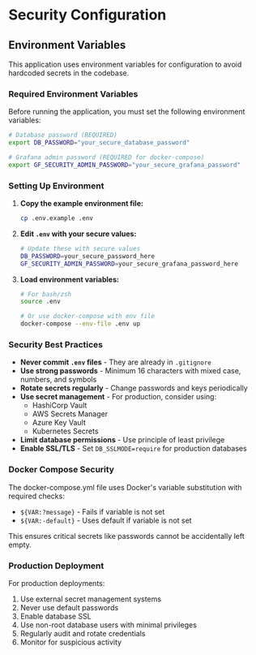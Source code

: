 # Security Configuration

## Environment Variables

This application uses environment variables for configuration to avoid hardcoded secrets in the codebase.

### Required Environment Variables

Before running the application, you must set the following environment variables:

```bash
# Database password (REQUIRED)
export DB_PASSWORD="your_secure_database_password"

# Grafana admin password (REQUIRED for docker-compose)
export GF_SECURITY_ADMIN_PASSWORD="your_secure_grafana_password"
```

### Setting Up Environment

1. **Copy the example environment file:**
   ```bash
   cp .env.example .env
   ```

2. **Edit `.env` with your secure values:**
   ```bash
   # Update these with secure values
   DB_PASSWORD=your_secure_password_here
   GF_SECURITY_ADMIN_PASSWORD=your_secure_grafana_password_here
   ```

3. **Load environment variables:**
   ```bash
   # For bash/zsh
   source .env
   
   # Or use docker-compose with env file
   docker-compose --env-file .env up
   ```

### Security Best Practices

- **Never commit `.env` files** - They are already in `.gitignore`
- **Use strong passwords** - Minimum 16 characters with mixed case, numbers, and symbols
- **Rotate secrets regularly** - Change passwords and keys periodically
- **Use secret management** - For production, consider using:
  - HashiCorp Vault
  - AWS Secrets Manager
  - Azure Key Vault
  - Kubernetes Secrets
- **Limit database permissions** - Use principle of least privilege
- **Enable SSL/TLS** - Set `DB_SSLMODE=require` for production databases

### Docker Compose Security

The docker-compose.yml file uses Docker's variable substitution with required checks:

- `${VAR:?message}` - Fails if variable is not set
- `${VAR:-default}` - Uses default if variable is not set

This ensures critical secrets like passwords cannot be accidentally left empty.

### Production Deployment

For production deployments:

1. Use external secret management systems
2. Never use default passwords
3. Enable database SSL
4. Use non-root database users with minimal privileges
5. Regularly audit and rotate credentials
6. Monitor for suspicious activity